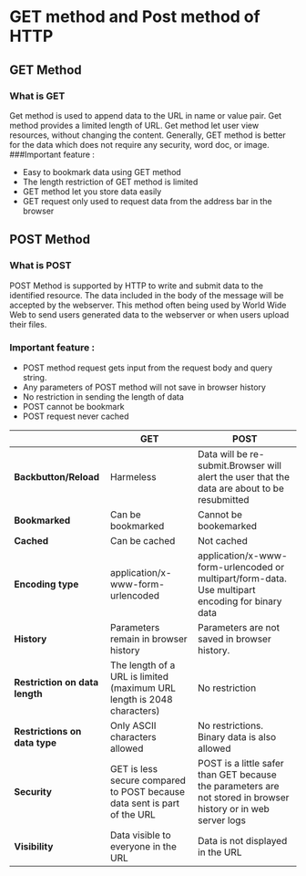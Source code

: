 # GET method and Post method of  HTTP 
## GET Method  
### What is GET 
 Get method is used to append data to the URL in name or value pair. Get method provides a limited length of URL. Get method let user view resources, without changing the content. Generally, GET method is better for the data which does not require any security, word doc, or image.
###Important feature : 
+ Easy to bookmark data using GET method
+ The length restriction of GET method is limited
+ GET method let you store data easily 
+ GET request only used to request data from the address bar in the browser

## POST  Method  
### What is POST
POST Method is supported by HTTP to write and submit data to the identified resource. The data included in the body of the message will be accepted by the webserver. This method often being used by World Wide Web to send users generated data to the webserver or when users upload their files.

### Important feature : 
+ POST method request gets input from the request body and query string.
+ Any parameters of POST method will not save in browser history 
+ No restriction in sending the length of data
+ POST cannot be bookmark 
+ POST request never cached


|                            |                   **GET**                 |            **POST**                     |
| ---------------------------|---------------------------------------|--------------------------------------| 
|   **Backbutton/Reload**       |            Harmeless                  | Data will be re-submit.Browser will alert the user that the data  are about to be resubmitted      |
|   **Bookmarked**              |      Can be bookmarked                |Cannot be bookemarked                       |
|   **Cached**                  |            Can be cached              |  Not cached                                |                             |
|   **Encoding type**            |   application/x-www-form-urlencoded   | 	application/x-www-form-urlencoded or multipart/form-data. Use multipart encoding for binary data  |
|   **History**                  | Parameters remain in browser history  |  Parameters are not saved in browser history.|              
| **Restriction on data length** |   The length of a URL is limited (maximum URL length is 2048 characters)      |        No restriction                            |
| **Restrictions on data type**  | Only ASCII characters allowed         |No restrictions. Binary data is also allowed|
| **Security**                   |GET is less secure compared to POST because data sent is part of the URL|POST is a little safer than GET because the parameters are not stored in browser history or in web server logs|
|**Visibility**                  |Data visible to everyone in the URL     |Data is not displayed in the URL|
